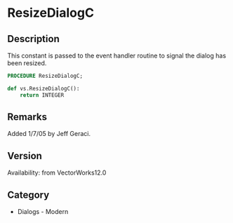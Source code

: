# ResizeDialogC

## Description
This constant is passed to the event handler routine to signal the dialog has been resized.

```pascal
PROCEDURE ResizeDialogC;
```

```python
def vs.ResizeDialogC():
    return INTEGER
```

## Remarks
Added 1/7/05 by Jeff Geraci.

## Version
Availability: from VectorWorks12.0

## Category
* Dialogs - Modern

